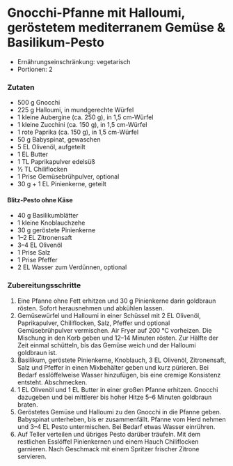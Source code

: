 # Gnocchi-Pfanne mit Halloumi, geröstetem mediterranem Gemüse & Basilikum-Pesto

- Ernährungseinschränkung: vegetarisch
- Portionen: 2

### Zutaten

- 500 g Gnocchi
- 225 g Halloumi, in mundgerechte Würfel
- 1 kleine Aubergine (ca. 250 g), in 1,5 cm-Würfel
- 1 kleine Zucchini (ca. 150 g), in 1,5 cm-Würfel
- 1 rote Paprika (ca. 150 g), in 1,5 cm-Würfel
- 50 g Babyspinat, gewaschen
- 5 EL Olivenöl, aufgeteilt
- 1 EL Butter
- 1 TL Paprikapulver edelsüß
- ½ TL Chiliflocken
- 1 Prise Gemüsebrühpulver, optional
- 30 g + 1 EL Pinienkerne, geteilt

#### Blitz-Pesto ohne Käse

- 40 g Basilikumblätter
- 1 kleine Knoblauchzehe
- 30 g geröstete Pinienkerne
- 1–2 EL Zitronensaft
- 3–4 EL Olivenöl
- 1 Prise Salz
- 1 Prise Pfeffer
- 2 EL Wasser zum Verdünnen, optional

### Zubereitungsschritte

1. Eine Pfanne ohne Fett erhitzen und 30 g Pinienkerne darin goldbraun rösten. Sofort herausnehmen und abkühlen lassen.
2. Gemüsewürfel und Halloumi in einer Schüssel mit 2 EL Olivenöl, Paprikapulver, Chiliflocken, Salz, Pfeffer und optional Gemüsebrühpulver vermischen. Air Fryer auf 200 °C vorheizen. Die Mischung in den Korb geben und 12–14 Minuten rösten. Zur Hälfte der Zeit einmal schütteln, bis das Gemüse weich und der Halloumi goldbraun ist.
3. Basilikum, geröstete Pinienkerne, Knoblauch, 3 EL Olivenöl, Zitronensaft, Salz und Pfeffer in einen Mixbehälter geben und kurz pürieren. Bei Bedarf esslöffelweise Wasser hinzufügen, bis eine cremige Konsistenz entsteht. Abschmecken.
4. 1 EL Olivenöl und 1 EL Butter in einer großen Pfanne erhitzen. Gnocchi dazugeben und bei mittlerer bis hoher Hitze 5–6 Minuten goldbraun braten.
5. Geröstetes Gemüse und Halloumi zu den Gnocchi in die Pfanne geben. Babyspinat unterheben, bis er zusammenfällt. Pfanne vom Herd nehmen und 3–4 EL Pesto untermischen. Bei Bedarf etwas Wasser einrühren.
6. Auf Teller verteilen und übriges Pesto darüber träufeln. Mit dem restlichen Esslöffel Pinienkernen und einem Hauch Chiliflocken garnieren. Nach Geschmack mit einem Spritzer frischer Zitrone servieren.